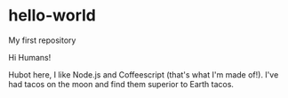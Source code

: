 # hello-world
My first repository

Hi Humans!

Hubot here, I like Node.js and Coffeescript (that's what I'm made of!).
I've had tacos on the moon and find them superior to Earth tacos. 
